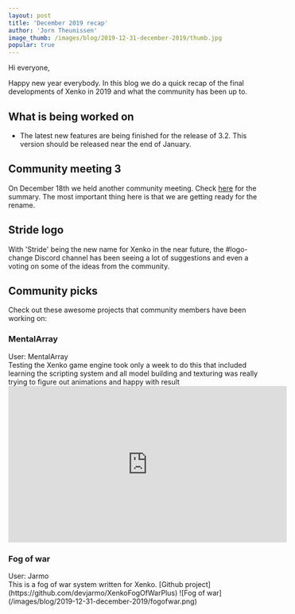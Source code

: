 ```yaml
---
layout: post
title: 'December 2019 recap'
author: 'Jorn Theunissen'
image_thumb: /images/blog/2019-12-31-december-2019/thumb.jpg
popular: true
---
```


Hi everyone,

Happy new year everybody. In this blog we do a quick recap of the final developments of Xenko in 2019 and what the community has been up to.

## What is being worked on 
* The latest new features are being finished for the release of 3.2. This version should be released near the end of January.

## Community meeting 3
On December 18th we held another community meeting. Check [here](https://xenko.com/blog/community-meeting-3/) for the summary. The most important thing here is that we are getting ready for the rename.

## Stride logo
With 'Stride' being the new name for Xenko in the near future, the #logo-change Discord channel has been seeing a lot of suggestions and even a voting on some of the ideas from the community.


## Community picks
Check out these awesome projects that community members have been working on:


### MentalArray
<div>User: MentalArray </div>
Testing the Xenko game engine took only a week to do this that included learning the scripting system and all model building and texturing was really trying to figure out animations and happy with result
<iframe width="560" height="315" src="https://www.youtube.com/embed/lz_sJgYqqDM" frameborder="0" allow="accelerometer; autoplay; encrypted-media; gyroscope; picture-in-picture" allowfullscreen></iframe>


### Fog of war
<div>User: Jarmo </div>
This is a fog of war system written for Xenko. 
[Github project](https://github.com/devjarmo/XenkoFogOfWarPlus) 
![Fog of war](/images/blog/2019-12-31-december-2019/fogofwar.png)
